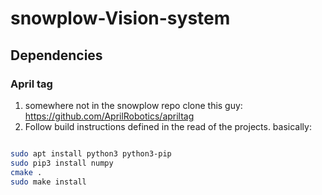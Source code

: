 # snowplow-Vision-system

## Dependencies

### April tag

1. somewhere not in the snowplow repo clone this guy: https://github.com/AprilRobotics/apriltag
2. Follow build instructions defined in the read of the projects.
basically:

```bash

sudo apt install python3 python3-pip
sudo pip3 install numpy
cmake .
sudo make install
```
